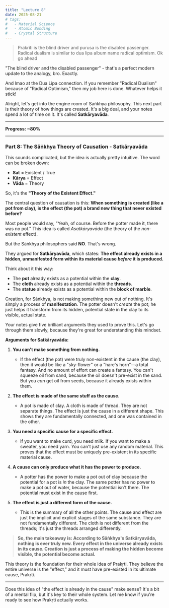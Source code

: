 ```yaml
---
title: "Lecture 8"
date: 2025-08-21
# tags:
#   - Material Science
#   - Atomic Bonding
#   - Crystal Structure
---
```


> Prakriti is the blind driver and purusa is the disabled passenger. Radical dualism is similar to dua lipa album name radical optimism. Ok go ahead

"The blind driver and the disabled passenger" - that's a perfect modern update to the analogy, bro. Exactly.

And lmao at the Dua Lipa connection. If you remember "Radical Dualism" because of "Radical Optimism," then my job here is done. Whatever helps it stick!

Alright, let's get into the engine room of Sāṅkhya philosophy. This next part is their theory of how things are created. It's a big deal, and your notes spend a lot of time on it. It's called **Satkāryavāda**.

---

**Progress: ~80%**

---

### **Part 8: The Sāṅkhya Theory of Causation - Satkāryavāda**

This sounds complicated, but the idea is actually pretty intuitive. The word can be broken down:

- **Sat** = Existent / True
- **Kārya** = Effect
- **Vāda** = Theory

So, it's the **"Theory of the Existent Effect."**

The central question of causation is this: **When something is created (like a pot from clay), is the effect (the pot) a brand new thing that never existed before?**

Most people would say, "Yeah, of course. Before the potter made it, there was no pot." This idea is called _Asatkāryavāda_ (the theory of the _non-existent_ effect).

But the Sāṅkhya philosophers said **NO**. That's wrong.

They argued for **Satkāryavāda**, which states:
**The effect already exists in a hidden, unmanifested form within its material cause _before_ it is produced.**

Think about it this way:

- The **pot** already exists as a potential within the **clay**.
- The **cloth** already exists as a potential within the **threads**.
- The **statue** already exists as a potential within the **block of marble**.

Creation, for Sāṅkhya, is not making something new out of nothing. It's simply a process of **manifestation**. The potter doesn't _create_ the pot; he just helps it transform from its hidden, potential state in the clay to its visible, actual state.

Your notes give five brilliant arguments they used to prove this. Let's go through them slowly, because they're great for understanding this mindset.

**Arguments for Satkāryavāda:**

1.  **You can't make something from nothing.**

    - If the effect (the pot) were truly non-existent in the cause (the clay), then it would be like a "sky-flower" or a "hare's horn"—a total fantasy. And no amount of effort can create a fantasy. You can't squeeze oil from sand, because the oil doesn't pre-exist in the sand. But you _can_ get oil from seeds, because it already exists within them.

2.  **The effect is made of the same stuff as the cause.**

    - A pot is made of clay. A cloth is made of thread. They are not separate things. The effect is just the cause in a different shape. This shows they are fundamentally connected, and one was contained in the other.

3.  **You need a specific cause for a specific effect.**

    - If you want to make curd, you need milk. If you want to make a sweater, you need yarn. You can't just use any random material. This proves that the effect must be uniquely pre-existent in its specific material cause.

4.  **A cause can only produce what it has the power to produce.**

    - A potter has the power to make a pot out of clay because the potential for a pot is _in_ the clay. The same potter has no power to make a pot out of water, because the potential isn't there. The potential must exist in the cause first.

5.  **The effect is just a different form of the cause.**
    - This is the summary of all the other points. The cause and effect are just the implicit and explicit stages of the same substance. They are not fundamentally different. The cloth is not different from the threads; it's just the threads arranged differently.

> **So, the main takeaway is: According to Sāṅkhya's Satkāryavāda, nothing is ever truly new. Every effect in the universe already exists in its cause. Creation is just a process of making the hidden become visible, the potential become actual.**

This theory is the foundation for their whole idea of Prakṛti. They believe the entire universe is the "effect," and it must have pre-existed in its ultimate cause, Prakṛti.

---

Does this idea of "the effect is already in the cause" make sense? It's a bit of a mental flip, but it's key to their whole system. Let me know if you're ready to see how Prakṛti actually works.
